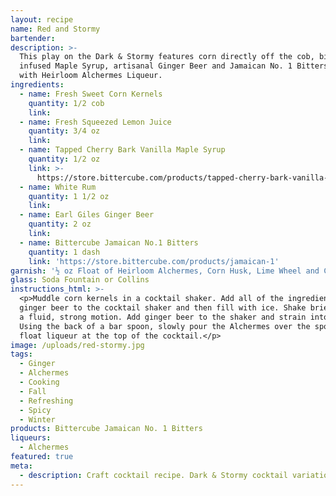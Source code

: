 ```yaml
---
layout: recipe
name: Red and Stormy
bartender:
description: >-
  This play on the Dark & Stormy features corn directly off the cob, bitters
  infused Maple Syrup, artisanal Ginger Beer and Jamaican No. 1 Bitters, floated
  with Heirloom Alchermes Liqueur.
ingredients:
  - name: Fresh Sweet Corn Kernels
    quantity: 1/2 cob
    link:
  - name: Fresh Squeezed Lemon Juice
    quantity: 3/4 oz
    link:
  - name: Tapped Cherry Bark Vanilla Maple Syrup
    quantity: 1/2 oz
    link: >-
      https://store.bittercube.com/products/tapped-cherry-bark-vanilla-bitters-infused-maple-syrup
  - name: White Rum
    quantity: 1 1/2 oz
    link:
  - name: Earl Giles Ginger Beer
    quantity: 2 oz
    link:
  - name: Bittercube Jamaican No.1 Bitters
    quantity: 1 dash
    link: 'https://store.bittercube.com/products/jamaican-1'
garnish: '½ oz Float of Heirloom Alchermes, Corn Husk, Lime Wheel and Cilantro'
glass: Soda Fountain or Collins
instructions_html: >-
  <p>Muddle corn kernels in a cocktail shaker. Add all of the ingredients except
  ginger beer to the cocktail shaker and then fill with ice. Shake briefly with
  a fluid, strong motion. Add ginger beer to the shaker and strain into glass.
  Using the back of a bar spoon, slowly pour the Alchermes over the spoon to
  float liqueur at the top of the cocktail.</p>
image: /uploads/red-stormy.jpg
tags:
  - Ginger
  - Alchermes
  - Cooking
  - Fall
  - Refreshing
  - Spicy
  - Winter
products: Bittercube Jamaican No. 1 Bitters
liqueurs:
  - Alchermes
featured: true
meta:
  - description: Craft cocktail recipe. Dark & Stormy cocktail variation.
---
```


